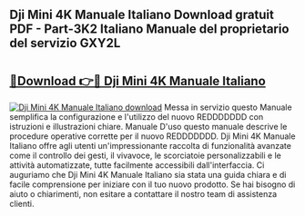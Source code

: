 ## Dji Mini 4K Manuale Italiano Download gratuit PDF - Part-3K2 Italiano Manuale del proprietario del servizio GXY2L

# <h2><a href="http://dfb1izv.blite.top/?on=Dji+Mini+4K+Manuale+Italiano">🔗Download 👉🔴 Dji Mini 4K Manuale Italiano</a></h2>

[![Dji Mini 4K Manuale Italiano download](https://i.imgur.com/lujVjoI.png)](http://dfb1izv.blite.top/?on=Dji+Mini+4K+Manuale+Italiano)
Messa in servizio questo Manuale semplifica la configurazione e l'utilizzo del nuovo REDDDDDDD con istruzioni e illustrazioni chiare. Manuale D'uso questo manuale descrive le procedure operative corrette per il nuovo REDDDDDDD. Dji Mini 4K Manuale Italiano offre agli utenti un'impressionante raccolta di funzionalità avanzate come il controllo dei gesti, il vivavoce, le scorciatoie personalizzabili e le attività automatizzate, tutte facilmente accessibili dall'interfaccia. Ci auguriamo che Dji Mini 4K Manuale Italiano sia stata una guida chiara e di facile comprensione per iniziare con il tuo nuovo prodotto. Se hai bisogno di aiuto o chiarimenti, non esitare a contattare il nostro team di assistenza clienti.
